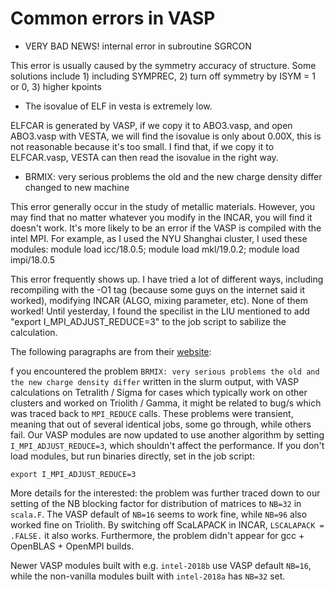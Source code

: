 # Common errors in VASP

- VERY BAD NEWS! internal error in subroutine SGRCON

This error is usually caused by the symmetry accuracy of structure. 
Some solutions include 1) including SYMPREC, 2) turn off symmetry by
ISYM = 1 or 0, 3) higher kpoints

- The isovalue of ELF in vesta is extremely low.

ELFCAR is generated by VASP, if we copy it to ABO3.vasp, and open ABO3.vasp
with VESTA, we will find the isovalue is only about 0.00X, this is not reasonable
because it's too small. I find that, if we copy it to ELFCAR.vasp, VESTA can then
read the isovalue in the right way.

- BRMIX: very serious problems the old and the new charge density differ changed to new machine

This error generally occur in the study of metallic materials. However, you may find that no matter whatever you modify in the INCAR, you will find it doesn't work. It's more likely to be an error if the VASP is compiled with the intel MPI. For example, as I used the NYU Shanghai cluster, I used these modules: module load icc/18.0.5; module load mkl/19.0.2; module load impi/18.0.5

This error frequently shows up. I have tried a lot of different ways, including recompiling with the -O1 tag (because some guys on the internet said it worked), modifying INCAR (ALGO, mixing parameter, etc). None of them worked! Until yesterday, I found the specilist in the LIU mentioned to add "export I_MPI_ADJUST_REDUCE=3" to the job script to sabilize the calculation.

The following paragraphs are from their [website](https://www.nsc.liu.se/software/installed/tetralith/vasp/):

f you encountered the problem `BRMIX: very serious problems the old and the new charge density differ` written in the slurm output, with VASP calculations on Tetralith / Sigma for cases which typically work on other clusters and worked on Triolith / Gamma, it might be related to bug/s which was traced back to `MPI_REDUCE` calls. These problems were transient, meaning that out of several identical jobs, some go through, while others fail. Our VASP modules are now updated to use another algorithm by setting `I_MPI_ADJUST_REDUCE=3`, which shouldn't affect the performance. If you don't load modules, but run binaries directly, set in the job script:

```
export I_MPI_ADJUST_REDUCE=3
```

More details for the interested: the problem was further traced down to our setting of the NB blocking factor for distribution of matrices to `NB=32` in `scala.F`. The VASP default of `NB=16` seems to work fine, while `NB=96` also worked fine on Triolith. By switching off ScaLAPACK in INCAR, `LSCALAPACK = .FALSE.` it also works. Furthermore, the problem didn't appear for gcc + OpenBLAS + OpenMPI builds.

Newer VASP modules built with e.g. `intel-2018b` use VASP default `NB=16`, while the non-vanilla modules built with `intel-2018a` has `NB=32` set.

